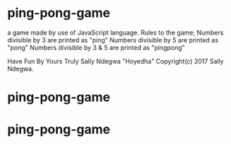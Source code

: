 # ping-pong-game
a game made by use of JavaScript language.
Rules to the game;
Numbers divisible by 3 are printed as "ping"
Numbers divisible by 5 are printed as "pong"
Numbers divisible by 3 & 5 are printed as "pingpong"


Have Fun
By Yours Truly
Sally Ndegwa "Hoyedha"
Copyright(c) 2017
Sally Ndegwa.
# ping-pong-game
# ping-pong-game
